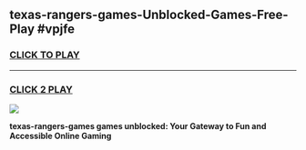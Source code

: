 
## texas-rangers-games-Unblocked-Games-Free-Play #vpjfe
<h3>
<a href="https://us.freeplayer.one?title=texas-rangers-games&ref=9M">CLICK TO PLAY</a></h3>
<hr>

<h3>
<a href="https://us.freeplayer.one?title=texas-rangers-games&ref=9M">CLICK 2 PLAY</a>
  
</h3>

<a href="https://us.freeplayer.one?title=texas-rangers-games&ref=9M"><img src="https://clearcache.store/games.png"></a>


**texas-rangers-games games unblocked: Your Gateway to Fun and Accessible Online Gaming**
